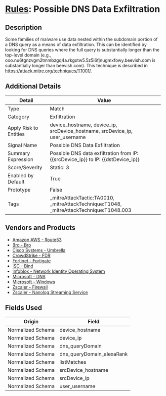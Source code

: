 # [Rules](README.md): Possible DNS Data Exfiltration

## Description
Some families of malware use data nested within the subdomain portion of a DNS query as a means of data exfiltration. This can be identified by looking for DNS queries where the full query is substantially longer than the top-level domain (e.g., ooo.nu6tgnzvgm2tmmbzgq4a.rkgotw5.5z5i6fjnugmxfowy.beevish.com is substantially longer than beevish.com). This technique is described in https://attack.mitre.org/techniques/T1001/.

## Additional Details
|Detail|Value|
|----|----|
|Type|Match|
|Category|Exfiltration|
|Apply Risk to Entities|device_hostname, device_ip, srcDevice_hostname, srcDevice_ip, user_username|
|Signal Name|Possible DNS Data Exfiltration|
|Summary Expression|Possible DNS data exfiltration from IP: {{srcDevice_ip}} to IP: {{dstDevice_ip}}|
|Score/Severity|Static: 3|
|Enabled by Default|True|
|Prototype|False|
|Tags|_mitreAttackTactic:TA0010, _mitreAttackTechnique:T1048, _mitreAttackTechnique:T1048.003|
## Vendors and Products
- [Amazon AWS - Route53](../products/e2393771-bda2-414a-8661-0a57069287ad.md)
- [Bro - Bro](../products/37C866BF-72E1-470A-9072-EDB908F56951.md)
- [Cisco Systems - Umbrella](../products/5ba50e74-3c05-4ea8-aeaf-5efde588c60f.md)
- [CrowdStrike - FDR](../products/569a3a44-c29f-492e-bcf4-5dc04e2ab0f3.md)
- [Fortinet - Fortigate](../products/c57e2c85-4fc1-4fb7-8fa1-dbc5235231ad.md)
- [ISC - Bind](../products/1768a42a-37e6-4a2b-aa42-314583f63e1b.md)
- [Infoblox - Network Identity Operating System](../products/43808f4c-15e9-480c-ab1a-38bdef3b6798.md)
- [Microsoft - DNS](../products/e362ae18-9af1-496d-9ace-efa05a8381c6.md)
- [Microsoft - Windows](../products/1ff7546c-cb36-4a24-87f7-89d2cecc5761.md)
- [Zscaler - Firewall](../products/9e0641a7-22ce-4ac8-8113-ee48b368ac3d.md)
- [Zscaler - Nanolog Streaming Service](../products/6299d728-14f7-455e-85c5-ea8ec65a654a.md)


## Fields Used

|Origin|Field|
|----|----|
|Normalized Schema|device_hostname|
|Normalized Schema|device_ip|
|Normalized Schema|dns_queryDomain|
|Normalized Schema|dns_queryDomain_alexaRank|
|Normalized Schema|listMatches|
|Normalized Schema|srcDevice_hostname|
|Normalized Schema|srcDevice_ip|
|Normalized Schema|user_username|


